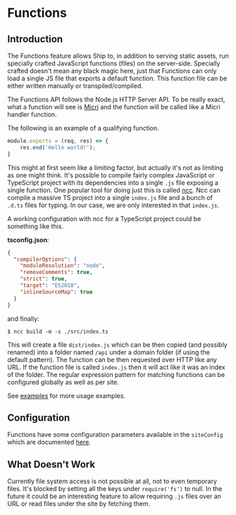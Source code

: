 Functions
=========

Introduction
------------

The Functions feature allows Ship to, in addition to serving static assets, run
specially crafted JavaScript functions (files) on the server-side. Specially
crafted doesn't mean any black magic here, just that Functions can only load
a single JS file that exports a default function. This function file can be
either written manually or transpiled/compiled.

The Functions API follows the Node.js HTTP Server API. To be really exact,
what a function will see is [Micri](https://github.com/turist-cloud/micri) and
the function will be called like a Micri handler function.

The following is an example of a qualifying function.

```js
module.exports = (req, res) => {
	res.end('Hello world!');
}
```

This might at first seem like a limiting factor, but actually it's not as
limiting as one might think. It's possible to compile fairly complex
JavaScript or TypeScript project with its dependencies into a single `.js` file
exposing a single function. One popular tool for doing just this is called
[ncc](https://www.npmjs.com/package/@zeit/ncc). Ncc can compile a massive TS
project into a single `index.js` file and a bunch of `.d.ts` files for typing.
In our case, we are only interested in that `index.js`.

A working configuration with ncc for a TypeScript project could be something
like this.

**tsconfig.json**:

```json
{
  "compilerOptions": {
    "moduleResolution": "node",
    "removeComments": true,
    "strict": true,
    "target": "ES2018",
    "inlineSourceMap": true
  }
}
```

and finally:

```
$ ncc build -m -s ./src/index.ts
```

This will create a file `dist/index.js` which can be then copied (and possibly
renamed) into a folder named `/api` under a domain folder (if using the default
pattern). The function can be then requested over HTTP like any URL. If the
function file is called `index.js` then it will act like it was an index of the
folder. The regular expression pattern for matching functions can be configured
globally as well as per site.

See [examples](examples) for more usage examples.


Configuration
-------------

Functions have some configuration parameters available in the `siteConfig` which
are documented [here](config.md).


What Doesn't Work
-----------------

Currently file system access is not possible at all, not to even temporary
files. It's blocked by setting all the keys under `require('fs')` to null.
In the future it could be an interesting feature to allow requiring `.js`
files over an URL or read files under the site by fetching them.
